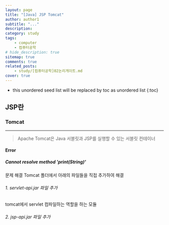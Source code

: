 ```yaml
---
layout: page
title: "[Java] JSP Tomcat"
author: author1
subtitle: "..."
description: 
category: study
tags: 
    - computer
    - 컴퓨터공학
# hide_description: true
sitemap: true
comments: true
related_posts:
    - study/[컴퓨터공학]02논리게이트.md
cover: true
---
```


* this unordered seed list will be replaced by toc as unordered list 
{:toc}

## JSP란

### Tomcat
<hr>

> Apache Tomcat은 Java 서블릿과 JSP를 실행할 수 있는 서블릿 컨테이너

#### Error

##### Cannot resolve method 'print(String)'
문제 해결 Tomcat 폴더에서 아래의 파일들을 직접 추가하여 해결

###### 1. servlet-api.jar 파일 추가
tomcat에서 servlet 컴파일하는 역할을 하는 모듈

###### 2. jsp-api.jar 파일 추가
